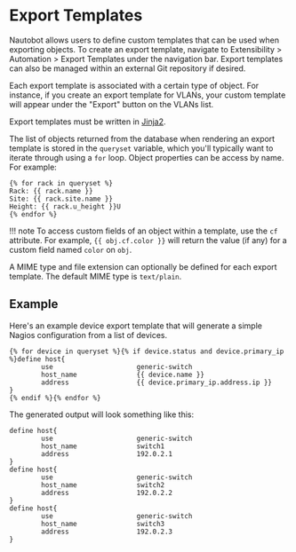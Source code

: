 # Export Templates

Nautobot allows users to define custom templates that can be used when exporting objects. To create an export template, navigate to Extensibility > Automation > Export Templates under the navigation bar. Export templates can also be managed within an external Git repository if desired.

Each export template is associated with a certain type of object. For instance, if you create an export template for VLANs, your custom template will appear under the "Export" button on the VLANs list.

Export templates must be written in [Jinja2](https://jinja.palletsprojects.com/).

The list of objects returned from the database when rendering an export template is stored in the `queryset` variable, which you'll typically want to iterate through using a `for` loop. Object properties can be access by name. For example:

```jinja2
{% for rack in queryset %}
Rack: {{ rack.name }}
Site: {{ rack.site.name }}
Height: {{ rack.u_height }}U
{% endfor %}
```

!!! note
    To access custom fields of an object within a template, use the `cf` attribute. For example, `{{ obj.cf.color }}` will return the value (if any) for a custom field named `color` on `obj`.

A MIME type and file extension can optionally be defined for each export template. The default MIME type is `text/plain`.

## Example

Here's an example device export template that will generate a simple Nagios configuration from a list of devices.

```jinja2
{% for device in queryset %}{% if device.status and device.primary_ip %}define host{
        use                     generic-switch
        host_name               {{ device.name }}
        address                 {{ device.primary_ip.address.ip }}
}
{% endif %}{% endfor %}
```

The generated output will look something like this:

```no-highlight
define host{
        use                     generic-switch
        host_name               switch1
        address                 192.0.2.1
}
define host{
        use                     generic-switch
        host_name               switch2
        address                 192.0.2.2
}
define host{
        use                     generic-switch
        host_name               switch3
        address                 192.0.2.3
}
```
